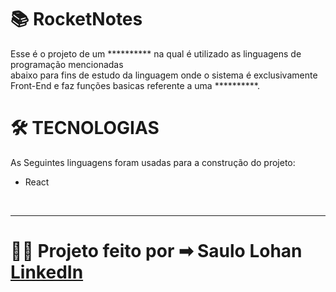 # 📚 RocketNotes 

<p>Esse é o projeto de um ********** na qual é utilizado as linguagens de programação mencionadas<br>
abaixo para fins de estudo da linguagem onde o sistema é exclusivamente Front-End e faz funções basicas referente a uma **********.<br> </p>

# 🛠 TECNOLOGIAS

<p>As Seguintes linguagens foram usadas para a construção do projeto:</p>

* React

<br>

---
# 👨‍💻 Projeto feito por ➡ Saulo Lohan  [LinkedIn](https://www.linkedin.com/in/saulo-lohan-matoso-soares-801b431b3/)   